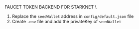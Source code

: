 FAUCET TOKEN BACKEND FOR STARKNET \
1. Replace the `seedWallet` address in `config/default.json` file
2. Create `.env` file and add the privateKey of `seedWallet`